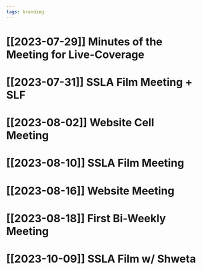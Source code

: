 ```yaml
---
tags: branding
---
```

# [[2023-07-29]] Minutes of the Meeting for Live-Coverage
# [[2023-07-31]] SSLA Film Meeting + SLF
# [[2023-08-02]] Website Cell Meeting
# [[2023-08-10]] SSLA Film Meeting
# [[2023-08-16]] Website Meeting
# [[2023-08-18]] First Bi-Weekly Meeting
# [[2023-10-09]] SSLA Film w/ Shweta